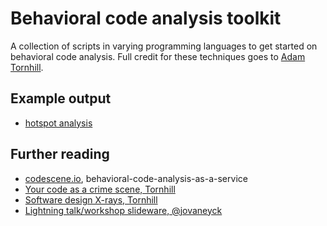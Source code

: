 Behavioral code analysis toolkit
===

A collection of scripts in varying programming languages to get started on behavioral code analysis.
Full credit for these techniques goes to [Adam Tornhill](https://www.adamtornhill.com/).

Example output
---
* [hotspot analysis](https://jovaneyck.github.io/mithra-dataviz)

Further reading
---

* [codescene.io](https://codescene.io/), behavioral-code-analysis-as-a-service
* [Your code as a crime scene, Tornhill](https://pragprog.com/book/atcrime/your-code-as-a-crime-scene/)
* [Software design X-rays, Tornhill](https://pragprog.com/book/atevol/software-design-x-rays)
* [Lightning talk/workshop slideware, @jovaneyck](https://docs.google.com/presentation/d/1zZrppPp6_20r4g1lC0pqrOvw03oi3e52zJbF-Hw8Yu8/edit?usp=sharing)
